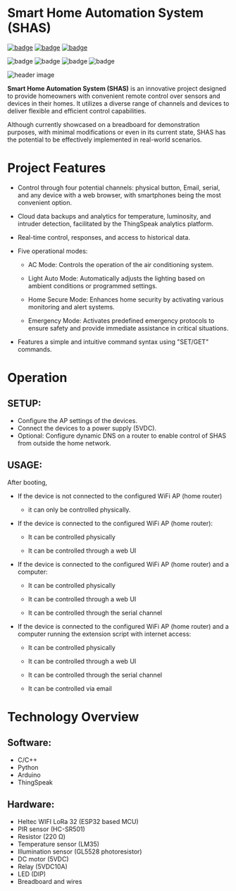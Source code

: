 # Smart Home Automation System (SHAS)

[![badge](https://img.shields.io/badge/license-MIT-success.svg)](https://opensource.org/license/mit)
[![badge](https://img.shields.io/badge/support-PayPal-blue.svg)](https://paypal.me/d4li3n)
[![badge](https://img.shields.io/badge/publication-danielthecyberdude.com-purple.svg)](https://danielthecyberdude.com/project/shas)


![badge](https://img.shields.io/badge/technology-C/C++-green.svg)
![badge](https://img.shields.io/badge/technology-Python-green.svg)
![badge](https://img.shields.io/badge/technology-Arduino-green.svg)
![badge](https://img.shields.io/badge/technology-ThingSpeak-green.svg)


![header image](https://github.com/D4LI3N/SHAS/blob/master/SHAS-Documentation/x.png?raw=true)



**Smart Home Automation System (SHAS)** is an innovative project designed to provide homeowners with convenient remote control over sensors and devices in their homes. It utilizes a diverse range of channels and devices to deliver flexible and efficient control capabilities.

Although currently showcased on a breadboard for demonstration purposes, with minimal modifications or even in its current state, SHAS has the potential to be effectively implemented in real-world scenarios.

# Project Features
- Control through four potential channels: physical button, Email, serial, and any device with a web browser, with smartphones being the most convenient option.
- Cloud data backups and analytics for temperature, luminosity, and intruder detection, facilitated by the ThingSpeak analytics platform.
- Real-time control, responses, and access to historical data.
- Five operational modes:
    - AC Mode: Controls the operation of the air conditioning system.

    - Light Auto Mode: Automatically adjusts the lighting based on ambient conditions or programmed settings.

    - Home Secure Mode: Enhances home security by activating various monitoring and alert systems.

    - Emergency Mode: Activates predefined emergency protocols to ensure safety and provide immediate assistance in critical situations.

- Features a simple and intuitive command syntax using "SET/GET" commands.

# Operation
## SETUP:
- Configure the AP settings of the devices.
- Connect the devices to a power supply (5VDC).
- Optional: Configure dynamic DNS on a router to enable control of SHAS from outside the home network.

## USAGE:
After booting,

- If the device is not connected to the configured WiFi AP (home router)
    - it can only be controlled physically.

- If the device is connected to the configured WiFi AP (home router):
    - It can be controlled physically

    - It can be controlled through a web UI

- If the device is connected to the configured WiFi AP (home router) and a computer:
    - It can be controlled physically

    - It can be controlled through a web UI

    - It can be controlled through the serial channel

- If the device is connected to the configured WiFi AP (home router) and a computer running the extension script with internet access:
    - It can be controlled physically

    - It can be controlled through a web UI

    - It can be controlled through the serial channel

    - It can be controlled via email

# Technology Overview
## Software:
- C/C++
- Python
- Arduino
- ThingSpeak

## Hardware:
- Heltec WIFI LoRa 32 (ESP32 based MCU)
- PIR sensor (HC-SR501)
- Resistor (220 Ω)
- Temperature sensor (LM35)
- Illumination sensor (GL5528 photoresistor)
- DC motor (5VDC)
- Relay (5VDC10A)
- LED (DIP)
- Breadboard and wires

